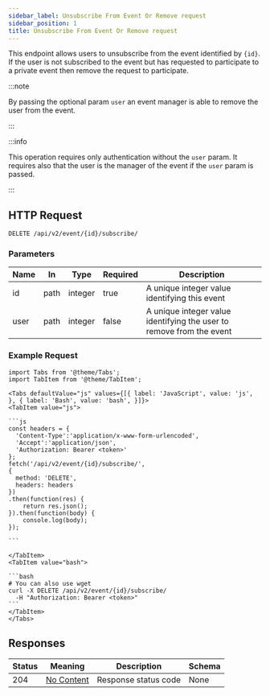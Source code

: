 ```yaml
---
sidebar_label: Unsubscribe From Event Or Remove request
sidebar_position: 1
title: Unsubscribe From Event Or Remove request
---
```


This endpoint allows users to unsubscribe from the event identified by `{id}`. If the user is not subscribed to the
event but has requested to participate to a private event then remove the request to participate.

:::note

By passing the optional param `user` an event manager is able to remove the user from the event.

:::

:::info

This operation requires only authentication without the `user` param. It requires also that the user is the manager of
the event if the `user` param is passed.

:::

## HTTP Request

`DELETE /api/v2/event/{id}/subscribe/`

### Parameters

| Name | In   | Type    | Required | Description                                                          |
|------|------|---------|----------|----------------------------------------------------------------------|
| id   | path | integer | true     | A unique integer value identifying this event                        |
| user | path | integer | false    | A unique integer value identifying the user to remove from the event |

### Example Request

````mdx-code-block
import Tabs from '@theme/Tabs';
import TabItem from '@theme/TabItem';

<Tabs defaultValue="js" values={[{ label: 'JavaScript', value: 'js', }, { label: 'Bash', value: 'bash', }]}>
<TabItem value="js">

```js
const headers = {
  'Content-Type':'application/x-www-form-urlencoded',
  'Accept':'application/json',
  'Authorization: Bearer <token>'
};
fetch('/api/v2/event/{id}/subscribe/',
{
  method: 'DELETE',
  headers: headers
})
.then(function(res) {
    return res.json();
}).then(function(body) {
    console.log(body);
});

```

</TabItem>
<TabItem value="bash">

```bash
# You can also use wget
curl -X DELETE /api/v2/event/{id}/subscribe/
  -H "Authorization: Bearer <token>"
```
</TabItem>
</Tabs>
````

## Responses

| Status | Meaning                                                         | Description          | Schema |
|--------|-----------------------------------------------------------------|----------------------|--------|
| 204    | [No Content](https://tools.ietf.org/html/rfc7231#section-6.3.5) | Response status code | None   |
